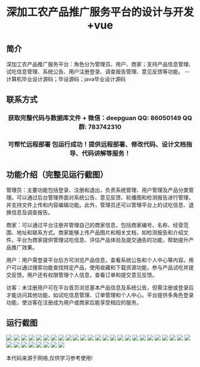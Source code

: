 <p><h1 align="center">深加工农产品推广服务平台的设计与开发+vue</h1></p>

## 简介
深加工农产品推广服务平台：角色分为管理员、用户、商家；支持产品信息管理、试吃信息管理、系统公告、用户注册登录、调查报告管理、意见反馈等功能。    --计算机毕业设计源码；毕设源码；java毕业设计源码


## 联系方式
<p><h3 align="center">获取完整代码与数据库文件 + 微信：deepguan QQ: 86050149 QQ群: 783742310</h3></p>
<p><h3 align="center">可帮忙远程部署 包运行成功！提供远程部署、修改代码、设计文档指导、代码讲解等服务！</h3></p>

## 功能介绍（完整见运行截图）
管理员：主要功能包括登录、注册和退出，负责系统管理、用户管理及产品分类管理。可以通过后台管理界面对系统公告、意见反馈、轮播图和检测报告进行管理，并支持文件上传和内容编辑功能。此外，管理员还可以管理平台上的试吃信息、退换信息及调查报告。

商家：可以通过平台注册并管理自己的商家信息，包括商家编号、名称、经营范围、地址和联系方式。商家能够上传产品图片和相关文档，如检测报告和介绍文件。平台为商家提供管理试吃信息、评估产品体验及提交通告的功能，帮助提升产品推广效果。

用户：用户需登录平台后方可浏览产品信息，查看系统公告和个人中心等内容。用户可以通过搜索功能查找特定产品，使用收藏和下载资源功能，参与产品试吃并提交反馈。用户还有权限管理个人信息，查看订单和提交意见反馈。

访客：未注册用户可在平台首页浏览基本产品信息及系统公告，但需注册或登录后才能访问其他功能，如试吃信息管理、订单管理和个人中心。平台提供多角色登录功能，使访客在注册成为用户或商家后能享受相应的服务。


## 运行截图
![](https://bs-1329754181.cos.ap-shanghai.myqcloud.com/ssm/DeepProcessingAgriculturalProductsPromotionServicePlatform/img/001.jpg)
![](https://bs-1329754181.cos.ap-shanghai.myqcloud.com/ssm/DeepProcessingAgriculturalProductsPromotionServicePlatform/img/002.jpg)
![](https://bs-1329754181.cos.ap-shanghai.myqcloud.com/ssm/DeepProcessingAgriculturalProductsPromotionServicePlatform/img/003.jpg)
![](https://bs-1329754181.cos.ap-shanghai.myqcloud.com/ssm/DeepProcessingAgriculturalProductsPromotionServicePlatform/img/004.jpg)
![](https://bs-1329754181.cos.ap-shanghai.myqcloud.com/ssm/DeepProcessingAgriculturalProductsPromotionServicePlatform/img/005.jpg)
![](https://bs-1329754181.cos.ap-shanghai.myqcloud.com/ssm/DeepProcessingAgriculturalProductsPromotionServicePlatform/img/006.jpg)
![](https://bs-1329754181.cos.ap-shanghai.myqcloud.com/ssm/DeepProcessingAgriculturalProductsPromotionServicePlatform/img/007.jpg)
![](https://bs-1329754181.cos.ap-shanghai.myqcloud.com/ssm/DeepProcessingAgriculturalProductsPromotionServicePlatform/img/008.jpg)
![](https://bs-1329754181.cos.ap-shanghai.myqcloud.com/ssm/DeepProcessingAgriculturalProductsPromotionServicePlatform/img/009.jpg)
![](https://bs-1329754181.cos.ap-shanghai.myqcloud.com/ssm/DeepProcessingAgriculturalProductsPromotionServicePlatform/img/010.jpg)
![](https://bs-1329754181.cos.ap-shanghai.myqcloud.com/ssm/DeepProcessingAgriculturalProductsPromotionServicePlatform/img/011.jpg)
![](https://bs-1329754181.cos.ap-shanghai.myqcloud.com/ssm/DeepProcessingAgriculturalProductsPromotionServicePlatform/img/012.jpg)
![](https://bs-1329754181.cos.ap-shanghai.myqcloud.com/ssm/DeepProcessingAgriculturalProductsPromotionServicePlatform/img/013.jpg)
![](https://bs-1329754181.cos.ap-shanghai.myqcloud.com/ssm/DeepProcessingAgriculturalProductsPromotionServicePlatform/img/014.jpg)
![](https://bs-1329754181.cos.ap-shanghai.myqcloud.com/ssm/DeepProcessingAgriculturalProductsPromotionServicePlatform/img/015.jpg)
![](https://bs-1329754181.cos.ap-shanghai.myqcloud.com/ssm/DeepProcessingAgriculturalProductsPromotionServicePlatform/img/016.jpg)
![](https://bs-1329754181.cos.ap-shanghai.myqcloud.com/ssm/DeepProcessingAgriculturalProductsPromotionServicePlatform/img/017.jpg)
![](https://bs-1329754181.cos.ap-shanghai.myqcloud.com/ssm/DeepProcessingAgriculturalProductsPromotionServicePlatform/img/018.jpg)
![](https://bs-1329754181.cos.ap-shanghai.myqcloud.com/ssm/DeepProcessingAgriculturalProductsPromotionServicePlatform/img/019.jpg)
![](https://bs-1329754181.cos.ap-shanghai.myqcloud.com/ssm/DeepProcessingAgriculturalProductsPromotionServicePlatform/img/020.jpg)
![](https://bs-1329754181.cos.ap-shanghai.myqcloud.com/ssm/DeepProcessingAgriculturalProductsPromotionServicePlatform/img/021.jpg)
![](https://bs-1329754181.cos.ap-shanghai.myqcloud.com/ssm/DeepProcessingAgriculturalProductsPromotionServicePlatform/img/022.jpg)
![](https://bs-1329754181.cos.ap-shanghai.myqcloud.com/ssm/DeepProcessingAgriculturalProductsPromotionServicePlatform/img/023.jpg)
![](https://bs-1329754181.cos.ap-shanghai.myqcloud.com/ssm/DeepProcessingAgriculturalProductsPromotionServicePlatform/img/024.jpg)
![](https://bs-1329754181.cos.ap-shanghai.myqcloud.com/ssm/DeepProcessingAgriculturalProductsPromotionServicePlatform/img/025.jpg)
![](https://bs-1329754181.cos.ap-shanghai.myqcloud.com/ssm/DeepProcessingAgriculturalProductsPromotionServicePlatform/img/026.jpg)
![](https://bs-1329754181.cos.ap-shanghai.myqcloud.com/ssm/DeepProcessingAgriculturalProductsPromotionServicePlatform/img/027.jpg)
![](https://bs-1329754181.cos.ap-shanghai.myqcloud.com/ssm/DeepProcessingAgriculturalProductsPromotionServicePlatform/img/028.jpg)
![](https://bs-1329754181.cos.ap-shanghai.myqcloud.com/ssm/DeepProcessingAgriculturalProductsPromotionServicePlatform/img/029.jpg)
![](https://bs-1329754181.cos.ap-shanghai.myqcloud.com/ssm/DeepProcessingAgriculturalProductsPromotionServicePlatform/img/030.jpg)
![](https://bs-1329754181.cos.ap-shanghai.myqcloud.com/ssm/DeepProcessingAgriculturalProductsPromotionServicePlatform/img/031.jpg)
![](https://bs-1329754181.cos.ap-shanghai.myqcloud.com/ssm/DeepProcessingAgriculturalProductsPromotionServicePlatform/img/032.jpg)
![](https://bs-1329754181.cos.ap-shanghai.myqcloud.com/ssm/DeepProcessingAgriculturalProductsPromotionServicePlatform/img/033.jpg)

<p>本代码来源于网络,仅供学习参考使用!</p>
